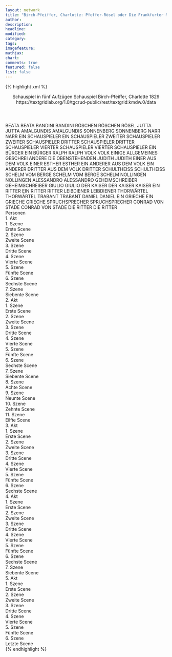 ```yaml
---
layout: network
title: "Birch-Pfeiffer, Charlotte: Pfeffer-Rösel oder Die Frankfurter Messe im Jahre 1297 (1829)"
author:
description:
headline:
modified:
category:
tags:
imagefeature: 
mathjax: 
chart: 
comments: true
featured: false
list: false
---
```

{% highlight xml %}
<?xml-model href="https://raw.githubusercontent.com/DLiNa/project/master/rules/lina.rnc"?><?xml-model href="https://raw.githubusercontent.com/DLiNa/project/master/rules/lina.sch"?>
<play xmlns="http://lina.digital">
  <header>
    <title>Pfeffer-Rösel oder Die Frankfurter Messe im Jahre 1297</title>
    <subtitle>Schauspiel in fünf Aufzügen</subtitle>
    <genretitle>Schauspiel</genretitle>
    <author>Birch-Pfeiffer, Charlotte</author>
    <date type="print"/>
    <date type="premiere" when="1829">1829</date>
    <date type="written"/>
    <source>https://textgridlab.org/1.0/tgcrud-public/rest/textgrid:kmdw.0/data</source>
  </header>
  <personae>
    <character>
      <name>BEATA</name>
      <alias xml:id="beata">
        <name>BEATA</name>
      </alias>
    </character>
    <character>
      <name>BANDINI</name>
      <alias xml:id="bandini">
        <name>BANDINI</name>
      </alias>
    </character>
    <character>
      <name>RÖSCHEN</name>
      <alias xml:id="röschen">
        <name>RÖSCHEN</name>
      </alias>
      <alias xml:id="rösel">
        <name>RÖSEL</name>
      </alias>
    </character>
    <character>
      <name>JUTTA</name>
      <alias xml:id="jutta">
        <name>JUTTA</name>
      </alias>
    </character>
    <character>
      <name>AMALGUNDIS</name>
      <alias xml:id="amalgundis">
        <name>AMALGUNDIS</name>
      </alias>
    </character>
    <character>
      <name>SONNENBERG</name>
      <alias xml:id="sonnenberg">
        <name>SONNENBERG</name>
      </alias>
    </character>
    <character>
      <name>NARR</name>
      <alias xml:id="narr">
        <name>NARR</name>
      </alias>
    </character>
    <character>
      <name>EIN SCHAUSPIELER</name>
      <alias xml:id="ein_schauspieler">
        <name>EIN SCHAUSPIELER</name>
      </alias>
    </character>
    <character>
      <name>ZWEITER SCHAUSPIELER</name>
      <alias xml:id="zweiter_schauspieler">
        <name>ZWEITER SCHAUSPIELER</name>
      </alias>
    </character>
    <character>
      <name>DRITTER SCHAUSPIELER</name>
      <alias xml:id="dritter_schauspieler">
        <name>DRITTER SCHAUSPIELER</name>
      </alias>
    </character>
    <character>
      <name>VIERTER SCHAUSPIELER</name>
      <alias xml:id="vierter_schauspieler">
        <name>VIERTER SCHAUSPIELER</name>
      </alias>
    </character>
    <character>
      <name>EIN BÜRGER</name>
      <alias xml:id="ein_bürger">
        <name>EIN BÜRGER</name>
      </alias>
    </character>
    <character>
      <name>RALPH</name>
      <alias xml:id="ralph">
        <name>RALPH</name>
      </alias>
    </character>
    <character>
      <name>VOLK</name>
      <alias xml:id="volk">
        <name>VOLK</name>
      </alias>
      <alias xml:id="einige">
        <name>EINIGE</name>
      </alias>
      <alias xml:id="allgemeines_geschrei">
        <name>ALLGEMEINES GESCHREI</name>
      </alias>
      <alias xml:id="andere">
        <name>ANDERE</name>
      </alias>
      <alias xml:id="die_obenstehenden">
        <name>DIE OBENSTEHENDEN</name>
      </alias>
    </character>
    <character>
      <name>JUDITH</name>
      <alias xml:id="judith">
        <name>JUDITH</name>
      </alias>
    </character>
    <character>
      <name>EINER AUS DEM VOLK</name>
      <alias xml:id="einer">
        <name>EINER</name>
      </alias>
    </character>
    <character>
      <name>ESTHER</name>
      <alias xml:id="esther">
        <name>ESTHER</name>
      </alias>
    </character>
    <character>
      <name>EIN ANDERER AUS DEM VOLK</name>
      <alias xml:id="ein_anderer">
        <name>EIN ANDERER</name>
      </alias>
    </character>
    <character>
      <name>DRITTER AUS DEM VOLK</name>
      <alias xml:id="dritter">
        <name>DRITTER</name>
      </alias>
    </character>
    <character>
      <name>SCHULTHEISS</name>
      <alias xml:id="schultheiss">
        <name>SCHULTHEISS</name>
      </alias>
    </character>
    <character>
      <name>SCHELM VOM BERGE</name>
      <alias xml:id="schelm_vom_berge">
        <name>SCHELM VOM BERGE</name>
      </alias>
      <alias xml:id="schelm">
        <name>SCHELM</name>
      </alias>
    </character>
    <character>
      <name>NOLLINGEN</name>
      <alias xml:id="nollingen">
        <name>NOLLINGEN</name>
      </alias>
    </character>
    <character>
      <name>ALESSANDRO</name>
      <alias xml:id="alessandro">
        <name>ALESSANDRO</name>
      </alias>
    </character>
    <character>
      <name>GEHEIMSCHREIBER</name>
      <alias xml:id="geheimschreiber">
        <name>GEHEIMSCHREIBER</name>
      </alias>
    </character>
    <character>
      <name>GIULIO</name>
      <alias xml:id="giulio">
        <name>GIULIO</name>
      </alias>
    </character>
    <character>
      <name>DER KAISER</name>
      <alias xml:id="der_kaiser">
        <name>DER KAISER</name>
      </alias>
      <alias xml:id="kaiser">
        <name>KAISER</name>
      </alias>
    </character>
    <character>
      <name>EIN RITTER</name>
      <alias xml:id="ein_ritter">
        <name>EIN RITTER</name>
      </alias>
      <alias xml:id="ritter">
        <name>RITTER</name>
      </alias>
    </character>
    <character>
      <name>LEIBDIENER</name>
      <alias xml:id="leibdiener">
        <name>LEIBDIENER</name>
      </alias>
    </character>
    <character>
      <name>THORWÄRTEL</name>
      <alias xml:id="thorwärtel">
        <name>THORWÄRTEL</name>
      </alias>
    </character>
    <character>
      <name>TRABANT</name>
      <alias xml:id="trabant">
        <name>TRABANT</name>
      </alias>
    </character>
    <character>
      <name>DANIEL</name>
      <alias xml:id="daniel">
        <name>DANIEL</name>
      </alias>
    </character>
    <character>
      <name>EIN GRIECHE</name>
      <alias xml:id="ein_grieche">
        <name>EIN GRIECHE</name>
      </alias>
      <alias xml:id="grieche">
        <name>GRIECHE</name>
      </alias>
    </character>
    <character>
      <name>SPRUCHSPRECHER</name>
      <alias xml:id="spruchsprecher">
        <name>SPRUCHSPRECHER</name>
      </alias>
    </character>
    <character>
      <name>CONRAD VON STADE</name>
      <alias xml:id="conrad_von_stade">
        <name>CONRAD VON STADE</name>
      </alias>
    </character>
    <character>
      <name>DIE RITTER</name>
      <alias xml:id="die_ritter">
        <name>DIE RITTER</name>
      </alias>
    </character>
  </personae>
  <text>
    <div>
      <head>Personen</head>
    </div>
    <div>
      <head>1. Akt</head>
      <div>
        <head>1. Szene</head>
        <div>
          <head>Erste Scene</head>
          <sp who="#beata">
            <amount n="5" unit="speech_acts"/>
            <amount n="241" unit="words"/>
            <amount n="1257" unit="chars"/>
          </sp>
          <sp who="#bandini">
            <amount n="4" unit="speech_acts"/>
            <amount n="147" unit="words"/>
            <amount n="2" unit="lines"/>
            <amount n="842" unit="chars"/>
          </sp>
        </div>
      </div>
      <div>
        <head>2. Szene</head>
        <div>
          <head>Zweite Scene</head>
          <sp who="#röschen">
            <amount n="1" unit="speech_acts"/>
            <amount n="317" unit="words"/>
            <amount n="1843" unit="chars"/>
          </sp>
          <sp who="#beata">
            <amount n="1" unit="speech_acts"/>
            <amount n="7" unit="words"/>
            <amount n="1" unit="lines"/>
            <amount n="36" unit="chars"/>
          </sp>
          <sp who="#rösel">
            <amount n="3" unit="speech_acts"/>
            <amount n="178" unit="words"/>
            <amount n="1" unit="lines"/>
            <amount n="951" unit="chars"/>
          </sp>
          <sp who="#bandini">
            <amount n="1" unit="speech_acts"/>
            <amount n="3" unit="words"/>
            <amount n="1" unit="lines"/>
            <amount n="11" unit="chars"/>
          </sp>
        </div>
      </div>
      <div>
        <head>3. Szene</head>
        <div>
          <head>Dritte Scene</head>
          <sp who="#jutta">
            <amount n="4" unit="speech_acts"/>
            <amount n="84" unit="words"/>
            <amount n="2" unit="lines"/>
            <amount n="472" unit="chars"/>
          </sp>
          <sp who="#bandini">
            <amount n="5" unit="speech_acts"/>
            <amount n="86" unit="words"/>
            <amount n="3" unit="lines"/>
            <amount n="528" unit="chars"/>
          </sp>
          <sp who="#amalgundis">
            <amount n="1" unit="speech_acts"/>
            <amount n="26" unit="words"/>
            <amount n="121" unit="chars"/>
          </sp>
          <sp who="#beata">
            <amount n="2" unit="speech_acts"/>
            <amount n="22" unit="words"/>
            <amount n="2" unit="lines"/>
            <amount n="111" unit="chars"/>
          </sp>
          <sp who="#rösel">
            <amount n="2" unit="speech_acts"/>
            <amount n="31" unit="words"/>
            <amount n="2" unit="lines"/>
            <amount n="169" unit="chars"/>
          </sp>
        </div>
      </div>
      <div>
        <head>4. Szene</head>
        <div>
          <head>Vierte Scene</head>
          <sp who="#sonnenberg">
            <amount n="11" unit="speech_acts"/>
            <amount n="237" unit="words"/>
            <amount n="7" unit="lines"/>
            <amount n="1342" unit="chars"/>
          </sp>
          <sp who="#beata">
            <amount n="6" unit="speech_acts"/>
            <amount n="109" unit="words"/>
            <amount n="3" unit="lines"/>
            <amount n="618" unit="chars"/>
          </sp>
          <sp who="#rösel">
            <amount n="8" unit="speech_acts"/>
            <amount n="289" unit="words"/>
            <amount n="2" unit="lines"/>
            <amount n="1558" unit="chars"/>
          </sp>
        </div>
      </div>
      <div>
        <head>5. Szene</head>
        <div>
          <head>Fünfte Scene</head>
          <sp who="#beata">
            <amount n="2" unit="speech_acts"/>
            <amount n="61" unit="words"/>
            <amount n="1" unit="lines"/>
            <amount n="324" unit="chars"/>
          </sp>
          <sp who="#rösel">
            <amount n="5" unit="speech_acts"/>
            <amount n="61" unit="words"/>
            <amount n="2" unit="lines"/>
            <amount n="346" unit="chars"/>
          </sp>
          <sp who="#narr">
            <amount n="4" unit="speech_acts"/>
            <amount n="133" unit="words"/>
            <amount n="1" unit="lines"/>
            <amount n="766" unit="chars"/>
          </sp>
          <sp who="#volk">
            <amount n="1" unit="speech_acts"/>
            <amount n="5" unit="words"/>
            <amount n="1" unit="lines"/>
            <amount n="24" unit="chars"/>
          </sp>
          <sp who="#ein_schauspieler">
            <amount n="1" unit="speech_acts"/>
            <amount n="17" unit="words"/>
            <amount n="1" unit="lines"/>
            <amount n="77" unit="chars"/>
          </sp>
          <sp who="#zweiter_schauspieler">
            <amount n="1" unit="speech_acts"/>
            <amount n="26" unit="words"/>
            <amount n="140" unit="chars"/>
          </sp>
          <sp who="#dritter_schauspieler">
            <amount n="1" unit="speech_acts"/>
            <amount n="10" unit="words"/>
            <amount n="1" unit="lines"/>
            <amount n="47" unit="chars"/>
          </sp>
          <sp who="#vierter_schauspieler">
            <amount n="1" unit="speech_acts"/>
          </sp>
          <sp who="#ein_bürger">
            <amount n="1" unit="speech_acts"/>
            <amount n="4" unit="words"/>
            <amount n="1" unit="lines"/>
            <amount n="29" unit="chars"/>
          </sp>
          <sp who="#ralph">
            <amount n="6" unit="speech_acts"/>
            <amount n="195" unit="words"/>
            <amount n="4" unit="lines"/>
            <amount n="1068" unit="chars"/>
          </sp>
          <sp who="#volk">
            <amount n="4" unit="speech_acts"/>
            <amount n="33" unit="words"/>
            <amount n="4" unit="lines"/>
            <amount n="152" unit="chars"/>
          </sp>
          <sp who="#judith">
            <amount n="1" unit="speech_acts"/>
            <amount n="34" unit="words"/>
            <amount n="4" unit="lines"/>
            <amount n="177" unit="chars"/>
          </sp>
          <sp who="#einige">
            <amount n="2" unit="speech_acts"/>
            <amount n="22" unit="words"/>
            <amount n="2" unit="lines"/>
            <amount n="115" unit="chars"/>
          </sp>
          <sp who="#einer">
            <amount n="4" unit="speech_acts"/>
            <amount n="42" unit="words"/>
            <amount n="4" unit="lines"/>
            <amount n="229" unit="chars"/>
          </sp>
          <sp who="#andere">
            <amount n="2" unit="speech_acts"/>
            <amount n="49" unit="words"/>
            <amount n="1" unit="lines"/>
            <amount n="277" unit="chars"/>
          </sp>
          <sp who="#bandini">
            <amount n="2" unit="speech_acts"/>
            <amount n="32" unit="words"/>
            <amount n="1" unit="lines"/>
            <amount n="192" unit="chars"/>
          </sp>
          <sp who="#die_obenstehenden">
            <amount n="1" unit="speech_acts"/>
            <amount n="9" unit="words"/>
            <amount n="1" unit="lines"/>
            <amount n="55" unit="chars"/>
          </sp>
          <sp who="#esther">
            <amount n="1" unit="speech_acts"/>
            <amount n="21" unit="words"/>
            <amount n="3" unit="lines"/>
            <amount n="99" unit="chars"/>
          </sp>
          <sp who="#allgemeines_geschrei">
            <amount n="1" unit="speech_acts"/>
            <amount n="6" unit="words"/>
            <amount n="1" unit="lines"/>
            <amount n="27" unit="chars"/>
          </sp>
          <sp who="#sonnenberg">
            <amount n="4" unit="speech_acts"/>
            <amount n="186" unit="words"/>
            <amount n="1" unit="lines"/>
            <amount n="1109" unit="chars"/>
          </sp>
          <sp who="#jutta">
            <amount n="1" unit="speech_acts"/>
            <amount n="76" unit="words"/>
            <amount n="450" unit="chars"/>
          </sp>
          <sp who="#ein_anderer">
            <amount n="1" unit="speech_acts"/>
            <amount n="7" unit="words"/>
            <amount n="1" unit="lines"/>
            <amount n="37" unit="chars"/>
          </sp>
          <sp who="#dritter">
            <amount n="1" unit="speech_acts"/>
            <amount n="12" unit="words"/>
            <amount n="1" unit="lines"/>
            <amount n="72" unit="chars"/>
          </sp>
        </div>
      </div>
      <div>
        <head>6. Szene</head>
        <div>
          <head>Sechste Scene</head>
          <sp who="#schultheiss">
            <amount n="4" unit="speech_acts"/>
            <amount n="248" unit="words"/>
            <amount n="1462" unit="chars"/>
          </sp>
          <sp who="#jutta">
            <amount n="1" unit="speech_acts"/>
            <amount n="58" unit="words"/>
            <amount n="1" unit="lines"/>
            <amount n="341" unit="chars"/>
          </sp>
          <sp who="#bandini">
            <amount n="1" unit="speech_acts"/>
            <amount n="4" unit="words"/>
            <amount n="1" unit="lines"/>
            <amount n="17" unit="chars"/>
          </sp>
          <sp who="#rösel">
            <amount n="1" unit="speech_acts"/>
            <amount n="20" unit="words"/>
            <amount n="2" unit="lines"/>
            <amount n="114" unit="chars"/>
          </sp>
          <sp who="#ralph">
            <amount n="2" unit="speech_acts"/>
            <amount n="71" unit="words"/>
            <amount n="2" unit="lines"/>
            <amount n="413" unit="chars"/>
          </sp>
          <sp who="#sonnenberg">
            <amount n="3" unit="speech_acts"/>
            <amount n="53" unit="words"/>
            <amount n="1" unit="lines"/>
            <amount n="350" unit="chars"/>
          </sp>
          <sp who="#schelm_vom_berge">
            <amount n="1" unit="speech_acts"/>
            <amount n="51" unit="words"/>
            <amount n="276" unit="chars"/>
          </sp>
          <sp who="#schelm">
            <amount n="1" unit="speech_acts"/>
            <amount n="4" unit="words"/>
            <amount n="1" unit="lines"/>
            <amount n="30" unit="chars"/>
          </sp>
          <sp who="#nollingen">
            <amount n="2" unit="speech_acts"/>
            <amount n="56" unit="words"/>
            <amount n="347" unit="chars"/>
          </sp>
          <sp who="#amalgundis">
            <amount n="1" unit="speech_acts"/>
            <amount n="15" unit="words"/>
            <amount n="101" unit="chars"/>
          </sp>
        </div>
      </div>
      <div>
        <head>7. Szene</head>
        <div>
          <head>Siebente Scene</head>
          <sp who="#sonnenberg">
            <amount n="7" unit="speech_acts"/>
            <amount n="88" unit="words"/>
            <amount n="7" unit="lines"/>
            <amount n="492" unit="chars"/>
          </sp>
          <sp who="#bandini">
            <amount n="1" unit="speech_acts"/>
            <amount n="128" unit="words"/>
            <amount n="711" unit="chars"/>
          </sp>
          <sp who="#rösel">
            <amount n="4" unit="speech_acts"/>
            <amount n="253" unit="words"/>
            <amount n="2" unit="lines"/>
            <amount n="1326" unit="chars"/>
          </sp>
        </div>
      </div>
    </div>
    <div>
      <head>2. Akt</head>
      <div>
        <head>1. Szene</head>
        <div>
          <head>Erste Scene</head>
          <sp who="#alessandro">
            <amount n="1" unit="speech_acts"/>
            <amount n="44" unit="words"/>
            <amount n="273" unit="chars"/>
          </sp>
        </div>
      </div>
      <div>
        <head>2. Szene</head>
        <div>
          <head>Zweite Scene</head>
          <sp who="#kaiser">
            <amount n="9" unit="speech_acts"/>
            <amount n="377" unit="words"/>
            <amount n="4" unit="lines"/>
            <amount n="2100" unit="chars"/>
          </sp>
          <sp who="#alessandro">
            <amount n="8" unit="speech_acts"/>
            <amount n="295" unit="words"/>
            <amount n="2" unit="lines"/>
            <amount n="1660" unit="chars"/>
          </sp>
        </div>
      </div>
      <div>
        <head>3. Szene</head>
        <div>
          <head>Dritte Scene</head>
          <sp who="#schelm">
            <amount n="3" unit="speech_acts"/>
            <amount n="148" unit="words"/>
            <amount n="888" unit="chars"/>
          </sp>
          <sp who="#kaiser">
            <amount n="5" unit="speech_acts"/>
            <amount n="278" unit="words"/>
            <amount n="2" unit="lines"/>
            <amount n="1602" unit="chars"/>
          </sp>
          <sp who="#sonnenberg">
            <amount n="2" unit="speech_acts"/>
            <amount n="17" unit="words"/>
            <amount n="2" unit="lines"/>
            <amount n="83" unit="chars"/>
          </sp>
          <sp who="#alessandro">
            <amount n="1" unit="speech_acts"/>
            <amount n="25" unit="words"/>
            <amount n="139" unit="chars"/>
          </sp>
        </div>
      </div>
      <div>
        <head>4. Szene</head>
        <div>
          <head>Vierte Scene</head>
          <sp who="#nollingen">
            <amount n="4" unit="speech_acts"/>
            <amount n="123" unit="words"/>
            <amount n="2" unit="lines"/>
            <amount n="717" unit="chars"/>
          </sp>
          <sp who="#kaiser">
            <amount n="5" unit="speech_acts"/>
            <amount n="216" unit="words"/>
            <amount n="2" unit="lines"/>
            <amount n="1176" unit="chars"/>
          </sp>
          <sp who="#alessandro">
            <amount n="1" unit="speech_acts"/>
          </sp>
        </div>
      </div>
      <div>
        <head>5. Szene</head>
        <div>
          <head>Fünfte Scene</head>
          <sp who="#kaiser">
            <amount n="6" unit="speech_acts"/>
            <amount n="196" unit="words"/>
            <amount n="1" unit="lines"/>
            <amount n="1089" unit="chars"/>
          </sp>
          <sp who="#geheimschreiber">
            <amount n="2" unit="speech_acts"/>
            <amount n="54" unit="words"/>
            <amount n="303" unit="chars"/>
          </sp>
          <sp who="#nollingen">
            <amount n="2" unit="speech_acts"/>
            <amount n="40" unit="words"/>
            <amount n="246" unit="chars"/>
          </sp>
          <sp who="#schelm">
            <amount n="2" unit="speech_acts"/>
            <amount n="54" unit="words"/>
            <amount n="290" unit="chars"/>
          </sp>
        </div>
      </div>
      <div>
        <head>6. Szene</head>
        <div>
          <head>Sechste Scene</head>
          <sp who="#kaiser">
            <amount n="3" unit="speech_acts"/>
            <amount n="165" unit="words"/>
            <amount n="942" unit="chars"/>
          </sp>
          <sp who="#schultheiss">
            <amount n="1" unit="speech_acts"/>
            <amount n="21" unit="words"/>
            <amount n="109" unit="chars"/>
          </sp>
          <sp who="#amalgundis">
            <amount n="2" unit="speech_acts"/>
            <amount n="66" unit="words"/>
            <amount n="357" unit="chars"/>
          </sp>
        </div>
      </div>
      <div>
        <head>7. Szene</head>
        <div>
          <head>Siebente Scene</head>
          <sp who="#kaiser">
            <amount n="2" unit="speech_acts"/>
            <amount n="163" unit="words"/>
            <amount n="889" unit="chars"/>
          </sp>
          <sp who="#nollingen">
            <amount n="1" unit="speech_acts"/>
            <amount n="3" unit="words"/>
            <amount n="1" unit="lines"/>
            <amount n="17" unit="chars"/>
          </sp>
        </div>
      </div>
      <div>
        <head>8. Szene</head>
        <div>
          <head>Achte Scene</head>
          <sp who="#alessandro">
            <amount n="8" unit="speech_acts"/>
            <amount n="103" unit="words"/>
            <amount n="7" unit="lines"/>
            <amount n="582" unit="chars"/>
          </sp>
          <sp who="#kaiser">
            <amount n="7" unit="speech_acts"/>
            <amount n="197" unit="words"/>
            <amount n="4" unit="lines"/>
            <amount n="1123" unit="chars"/>
          </sp>
          <sp who="#kaiser #nollingen">
            <amount n="1" unit="speech_acts"/>
            <amount n="1" unit="words"/>
            <amount n="1" unit="lines"/>
            <amount n="4" unit="chars"/>
          </sp>
          <sp who="#nollingen">
            <amount n="5" unit="speech_acts"/>
            <amount n="49" unit="words"/>
            <amount n="4" unit="lines"/>
            <amount n="294" unit="chars"/>
          </sp>
        </div>
      </div>
      <div>
        <head>9. Szene</head>
        <div>
          <head>Neunte Scene</head>
          <sp who="#nollingen">
            <amount n="1" unit="speech_acts"/>
            <amount n="48" unit="words"/>
            <amount n="267" unit="chars"/>
          </sp>
        </div>
      </div>
      <div>
        <head>10. Szene</head>
        <div>
          <head>Zehnte Scene</head>
          <sp who="#bandini">
            <amount n="3" unit="speech_acts"/>
            <amount n="90" unit="words"/>
            <amount n="1" unit="lines"/>
            <amount n="492" unit="chars"/>
          </sp>
          <sp who="#giulio">
            <amount n="2" unit="speech_acts"/>
            <amount n="58" unit="words"/>
            <amount n="333" unit="chars"/>
          </sp>
        </div>
      </div>
      <div>
        <head>11. Szene</head>
        <div>
          <head>Eilfte Scene</head>
          <sp who="#rösel">
            <amount n="8" unit="speech_acts"/>
            <amount n="1200" unit="words"/>
            <amount n="6386" unit="chars"/>
          </sp>
          <sp who="#bandini">
            <amount n="7" unit="speech_acts"/>
            <amount n="231" unit="words"/>
            <amount n="1" unit="lines"/>
            <amount n="1219" unit="chars"/>
          </sp>
        </div>
      </div>
    </div>
    <div>
      <head>3. Akt</head>
      <div>
        <head>1. Szene</head>
        <div>
          <head>Erste Scene</head>
          <sp who="#sonnenberg">
            <amount n="1" unit="speech_acts"/>
            <amount n="188" unit="words"/>
            <amount n="993" unit="chars"/>
          </sp>
        </div>
      </div>
      <div>
        <head>2. Szene</head>
        <div>
          <head>Zweite Scene</head>
          <sp who="#bandini">
            <amount n="18" unit="speech_acts"/>
            <amount n="1553" unit="words"/>
            <amount n="3" unit="lines"/>
            <amount n="8926" unit="chars"/>
          </sp>
          <sp who="#sonnenberg">
            <amount n="17" unit="speech_acts"/>
            <amount n="206" unit="words"/>
            <amount n="11" unit="lines"/>
            <amount n="1151" unit="chars"/>
          </sp>
        </div>
      </div>
      <div>
        <head>3. Szene</head>
        <div>
          <head>Dritte Scene</head>
          <sp who="#der_kaiser">
            <amount n="1" unit="speech_acts"/>
            <amount n="156" unit="words"/>
            <amount n="855" unit="chars"/>
          </sp>
        </div>
      </div>
      <div>
        <head>4. Szene</head>
        <div>
          <head>Vierte Scene</head>
          <sp who="#bandini">
            <amount n="2" unit="speech_acts"/>
            <amount n="35" unit="words"/>
            <amount n="1" unit="lines"/>
            <amount n="207" unit="chars"/>
          </sp>
          <sp who="#sonnenberg">
            <amount n="1" unit="speech_acts"/>
            <amount n="21" unit="words"/>
            <amount n="122" unit="chars"/>
          </sp>
          <sp who="#ralph">
            <amount n="1" unit="speech_acts"/>
            <amount n="6" unit="words"/>
            <amount n="1" unit="lines"/>
            <amount n="36" unit="chars"/>
          </sp>
        </div>
      </div>
      <div>
        <head>5. Szene</head>
        <div>
          <head>Fünfte Scene</head>
          <sp who="#ralph">
            <amount n="5" unit="speech_acts"/>
            <amount n="229" unit="words"/>
            <amount n="2" unit="lines"/>
            <amount n="1337" unit="chars"/>
          </sp>
          <sp who="#bandini">
            <amount n="2" unit="speech_acts"/>
            <amount n="24" unit="words"/>
            <amount n="1" unit="lines"/>
            <amount n="128" unit="chars"/>
          </sp>
          <sp who="#sonnenberg">
            <amount n="2" unit="speech_acts"/>
            <amount n="7" unit="words"/>
            <amount n="2" unit="lines"/>
            <amount n="38" unit="chars"/>
          </sp>
        </div>
      </div>
      <div>
        <head>6. Szene</head>
        <div>
          <head>Sechste Scene</head>
          <sp who="#ein_ritter">
            <amount n="1" unit="speech_acts"/>
            <amount n="9" unit="words"/>
            <amount n="1" unit="lines"/>
            <amount n="50" unit="chars"/>
          </sp>
          <sp who="#ralph">
            <amount n="2" unit="speech_acts"/>
            <amount n="29" unit="words"/>
            <amount n="2" unit="lines"/>
            <amount n="156" unit="chars"/>
          </sp>
          <sp who="#ritter">
            <amount n="3" unit="speech_acts"/>
            <amount n="52" unit="words"/>
            <amount n="2" unit="lines"/>
            <amount n="272" unit="chars"/>
          </sp>
          <sp who="#sonnenberg">
            <amount n="1" unit="speech_acts"/>
            <amount n="14" unit="words"/>
            <amount n="1" unit="lines"/>
            <amount n="91" unit="chars"/>
          </sp>
        </div>
      </div>
    </div>
    <div>
      <head>4. Akt</head>
      <div>
        <head>1. Szene</head>
        <div>
          <head>Erste Scene</head>
          <sp who="#leibdiener">
            <amount n="2" unit="speech_acts"/>
            <amount n="64" unit="words"/>
            <amount n="357" unit="chars"/>
          </sp>
          <sp who="#nollingen">
            <amount n="2" unit="speech_acts"/>
            <amount n="68" unit="words"/>
            <amount n="393" unit="chars"/>
          </sp>
        </div>
      </div>
      <div>
        <head>2. Szene</head>
        <div>
          <head>Zweite Scene</head>
          <sp who="#thorwärtel">
            <amount n="4" unit="speech_acts"/>
            <amount n="304" unit="words"/>
            <amount n="1" unit="lines"/>
            <amount n="1649" unit="chars"/>
          </sp>
          <sp who="#nollingen">
            <amount n="4" unit="speech_acts"/>
            <amount n="89" unit="words"/>
            <amount n="3" unit="lines"/>
            <amount n="476" unit="chars"/>
          </sp>
        </div>
      </div>
      <div>
        <head>3. Szene</head>
        <div>
          <head>Dritte Scene</head>
          <sp who="#leibdiener">
            <amount n="1" unit="speech_acts"/>
            <amount n="3" unit="words"/>
            <amount n="1" unit="lines"/>
            <amount n="15" unit="chars"/>
          </sp>
          <sp who="#nollingen">
            <amount n="4" unit="speech_acts"/>
            <amount n="188" unit="words"/>
            <amount n="1" unit="lines"/>
            <amount n="1095" unit="chars"/>
          </sp>
          <sp who="#kaiser">
            <amount n="3" unit="speech_acts"/>
            <amount n="155" unit="words"/>
            <amount n="1" unit="lines"/>
            <amount n="884" unit="chars"/>
          </sp>
          <sp who="#alessandro">
            <amount n="1" unit="speech_acts"/>
            <amount n="23" unit="words"/>
            <amount n="128" unit="chars"/>
          </sp>
        </div>
      </div>
      <div>
        <head>4. Szene</head>
        <div>
          <head>Vierte Scene</head>
          <sp who="#kaiser">
            <amount n="2" unit="speech_acts"/>
            <amount n="92" unit="words"/>
            <amount n="1" unit="lines"/>
            <amount n="563" unit="chars"/>
          </sp>
          <sp who="#trabant">
            <amount n="2" unit="speech_acts"/>
            <amount n="135" unit="words"/>
            <amount n="1" unit="lines"/>
            <amount n="728" unit="chars"/>
          </sp>
          <sp who="#nollingen">
            <amount n="2" unit="speech_acts"/>
            <amount n="82" unit="words"/>
            <amount n="1" unit="lines"/>
            <amount n="459" unit="chars"/>
          </sp>
          <sp who="#alessandro">
            <amount n="1" unit="speech_acts"/>
            <amount n="19" unit="words"/>
            <amount n="106" unit="chars"/>
          </sp>
        </div>
      </div>
      <div>
        <head>5. Szene</head>
        <div>
          <head>Fünfte Scene</head>
          <sp who="#rösel">
            <amount n="7" unit="speech_acts"/>
            <amount n="1080" unit="words"/>
            <amount n="1" unit="lines"/>
            <amount n="5566" unit="chars"/>
          </sp>
          <sp who="#sonnenberg">
            <amount n="6" unit="speech_acts"/>
            <amount n="90" unit="words"/>
            <amount n="5" unit="lines"/>
            <amount n="430" unit="chars"/>
          </sp>
        </div>
      </div>
      <div>
        <head>6. Szene</head>
        <div>
          <head>Sechste Scene</head>
          <sp who="#nollingen">
            <amount n="6" unit="speech_acts"/>
            <amount n="203" unit="words"/>
            <amount n="2" unit="lines"/>
            <amount n="1081" unit="chars"/>
          </sp>
          <sp who="#sonnenberg">
            <amount n="5" unit="speech_acts"/>
            <amount n="146" unit="words"/>
            <amount n="2" unit="lines"/>
            <amount n="820" unit="chars"/>
          </sp>
          <sp who="#rösel">
            <amount n="1" unit="speech_acts"/>
            <amount n="22" unit="words"/>
            <amount n="151" unit="chars"/>
          </sp>
        </div>
      </div>
      <div>
        <head>7. Szene</head>
        <div>
          <head>Siebente Scene</head>
          <sp who="#rösel">
            <amount n="1" unit="speech_acts"/>
            <amount n="276" unit="words"/>
            <amount n="1515" unit="chars"/>
          </sp>
        </div>
      </div>
    </div>
    <div>
      <head>5. Akt</head>
      <div>
        <head>1. Szene</head>
        <div>
          <head>Erste Scene</head>
          <sp who="#beata">
            <amount n="3" unit="speech_acts"/>
            <amount n="90" unit="words"/>
            <amount n="1" unit="lines"/>
            <amount n="480" unit="chars"/>
          </sp>
          <sp who="#daniel">
            <amount n="4" unit="speech_acts"/>
            <amount n="53" unit="words"/>
            <amount n="3" unit="lines"/>
            <amount n="287" unit="chars"/>
          </sp>
          <sp who="#ein_grieche">
            <amount n="1" unit="speech_acts"/>
            <amount n="34" unit="words"/>
            <amount n="177" unit="chars"/>
          </sp>
          <sp who="#grieche">
            <amount n="1" unit="speech_acts"/>
            <amount n="9" unit="words"/>
            <amount n="1" unit="lines"/>
            <amount n="35" unit="chars"/>
          </sp>
        </div>
      </div>
      <div>
        <head>2. Szene</head>
        <div>
          <head>Zweite Scene</head>
          <sp who="#rösel">
            <amount n="10" unit="speech_acts"/>
            <amount n="302" unit="words"/>
            <amount n="5" unit="lines"/>
            <amount n="1605" unit="chars"/>
          </sp>
          <sp who="#beata">
            <amount n="6" unit="speech_acts"/>
            <amount n="282" unit="words"/>
            <amount n="1" unit="lines"/>
            <amount n="1484" unit="chars"/>
          </sp>
          <sp who="#daniel">
            <amount n="6" unit="speech_acts"/>
            <amount n="145" unit="words"/>
            <amount n="3" unit="lines"/>
            <amount n="777" unit="chars"/>
          </sp>
        </div>
      </div>
      <div>
        <head>3. Szene</head>
        <div>
          <head>Dritte Scene</head>
          <sp who="#kaiser">
            <amount n="6" unit="speech_acts"/>
            <amount n="74" unit="words"/>
            <amount n="5" unit="lines"/>
            <amount n="447" unit="chars"/>
          </sp>
          <sp who="#alessandro">
            <amount n="5" unit="speech_acts"/>
            <amount n="56" unit="words"/>
            <amount n="4" unit="lines"/>
            <amount n="321" unit="chars"/>
          </sp>
        </div>
      </div>
      <div>
        <head>4. Szene</head>
        <div>
          <head>Vierte Scene</head>
          <sp who="#leibdiener">
            <amount n="1" unit="speech_acts"/>
            <amount n="10" unit="words"/>
            <amount n="1" unit="lines"/>
            <amount n="63" unit="chars"/>
          </sp>
          <sp who="#kaiser">
            <amount n="6" unit="speech_acts"/>
            <amount n="159" unit="words"/>
            <amount n="2" unit="lines"/>
            <amount n="889" unit="chars"/>
          </sp>
          <sp who="#amalgundis">
            <amount n="3" unit="speech_acts"/>
            <amount n="254" unit="words"/>
            <amount n="1456" unit="chars"/>
          </sp>
          <sp who="#schultheiss">
            <amount n="1" unit="speech_acts"/>
            <amount n="31" unit="words"/>
            <amount n="174" unit="chars"/>
          </sp>
        </div>
      </div>
      <div>
        <head>5. Szene</head>
        <div>
          <head>Fünfte Scene</head>
          <sp who="#kaiser">
            <amount n="16" unit="speech_acts"/>
            <amount n="660" unit="words"/>
            <amount n="4" unit="lines"/>
            <amount n="3720" unit="chars"/>
          </sp>
          <sp who="#nollingen">
            <amount n="7" unit="speech_acts"/>
            <amount n="186" unit="words"/>
            <amount n="3" unit="lines"/>
            <amount n="1043" unit="chars"/>
          </sp>
          <sp who="#amalgundis">
            <amount n="1" unit="speech_acts"/>
            <amount n="3" unit="words"/>
            <amount n="1" unit="lines"/>
            <amount n="16" unit="chars"/>
          </sp>
          <sp who="#jutta">
            <amount n="2" unit="speech_acts"/>
            <amount n="6" unit="words"/>
            <amount n="1" unit="lines"/>
            <amount n="28" unit="chars"/>
          </sp>
          <sp who="#alessandro">
            <amount n="1" unit="speech_acts"/>
            <amount n="14" unit="words"/>
            <amount n="2" unit="lines"/>
            <amount n="73" unit="chars"/>
          </sp>
          <sp who="#spruchsprecher">
            <amount n="1" unit="speech_acts"/>
            <amount n="46" unit="words"/>
            <amount n="7" unit="lines"/>
            <amount n="228" unit="chars"/>
          </sp>
          <sp who="#conrad_von_stade">
            <amount n="2" unit="speech_acts"/>
            <amount n="84" unit="words"/>
            <amount n="1" unit="lines"/>
            <amount n="480" unit="chars"/>
          </sp>
          <sp who="#die_ritter #nollingen #amalgundis #jutta #alessandro #spruchsprecher #conrad_von_stade #narr #rösel #schelm_vom_berge #bandini">
            <amount n="1" unit="speech_acts"/>
            <amount n="5" unit="words"/>
            <amount n="1" unit="lines"/>
            <amount n="33" unit="chars"/>
          </sp>
          <sp who="#narr">
            <amount n="1" unit="speech_acts"/>
            <amount n="17" unit="words"/>
            <amount n="2" unit="lines"/>
            <amount n="92" unit="chars"/>
          </sp>
          <sp who="#rösel">
            <amount n="5" unit="speech_acts"/>
            <amount n="480" unit="words"/>
            <amount n="2711" unit="chars"/>
          </sp>
          <sp who="#die_ritter #nollingen #amalgundis #jutta #alessandro #spruchsprecher #conrad_von_stade #narr #rösel #schelm_vom_berge #bandini">
            <amount n="2" unit="speech_acts"/>
            <amount n="6" unit="words"/>
            <amount n="2" unit="lines"/>
            <amount n="36" unit="chars"/>
          </sp>
          <sp who="#schelm_vom_berge">
            <amount n="1" unit="speech_acts"/>
            <amount n="78" unit="words"/>
            <amount n="426" unit="chars"/>
          </sp>
          <sp who="#bandini">
            <amount n="1" unit="speech_acts"/>
            <amount n="30" unit="words"/>
            <amount n="230" unit="chars"/>
          </sp>
        </div>
      </div>
      <div>
        <head>6. Szene</head>
        <div>
          <head>Letzte Scene</head>
          <sp who="#alessandro">
            <amount n="1" unit="speech_acts"/>
            <amount n="15" unit="words"/>
            <amount n="1" unit="lines"/>
            <amount n="81" unit="chars"/>
          </sp>
          <sp who="#kaiser">
            <amount n="3" unit="speech_acts"/>
            <amount n="123" unit="words"/>
            <amount n="693" unit="chars"/>
          </sp>
          <sp who="#sonnenberg">
            <amount n="2" unit="speech_acts"/>
            <amount n="72" unit="words"/>
            <amount n="1" unit="lines"/>
            <amount n="394" unit="chars"/>
          </sp>
          <sp who="#röschen">
            <amount n="1" unit="speech_acts"/>
            <amount n="2" unit="words"/>
            <amount n="1" unit="lines"/>
            <amount n="12" unit="chars"/>
          </sp>
          <sp who="#sonnenberg #röschen">
            <amount n="1" unit="speech_acts"/>
            <amount n="6" unit="words"/>
            <amount n="1" unit="lines"/>
            <amount n="32" unit="chars"/>
          </sp>
          <sp who="#amalgundis">
            <amount n="1" unit="speech_acts"/>
            <amount n="5" unit="words"/>
            <amount n="1" unit="lines"/>
            <amount n="28" unit="chars"/>
          </sp>
          <sp who="#alessandro #sonnenberg #röschen #amalgundis">
            <amount n="1" unit="speech_acts"/>
            <amount n="10" unit="words"/>
            <amount n="1" unit="lines"/>
            <amount n="49" unit="chars"/>
          </sp>
        </div>
      </div>
    </div>
  </text>
</play>
{% endhighlight %}